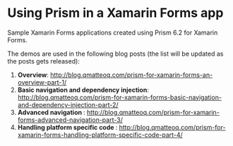 # Using Prism in a Xamarin Forms app
Sample Xamarin Forms applications created using Prism 6.2 for Xamarin Forms.

The demos are used in the following blog posts (the list will be updated as the posts gets released):

1) <b>Overview</b>: http://blog.qmatteoq.com/prism-for-xamarin-forms-an-overview-part-1/
2) <b>Basic navigation and dependency injection</b>: http://blog.qmatteoq.com/prism-for-xamarin-forms-basic-navigation-and-dependency-injection-part-2/
3) <b> Advanced navigation </b>: http://blog.qmatteoq.com/prism-for-xamarin-forms-advanced-navigation-part-3/
4) <b> Handling platform specific code </b>: http://blog.qmatteoq.com/prism-for-xamarin-forms-handling-platform-specific-code-part-4/

